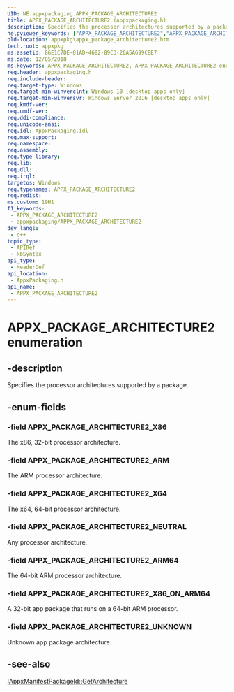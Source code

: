 ```yaml
---
UID: NE:appxpackaging.APPX_PACKAGE_ARCHITECTURE2
title: APPX_PACKAGE_ARCHITECTURE2 (appxpackaging.h)
description: Specifies the processor architectures supported by a package.
helpviewer_keywords: ["APPX_PACKAGE_ARCHITECTURE2","APPX_PACKAGE_ARCHITECTURE2 enumeration [App packaging and management]","APPX_PACKAGE_ARCHITECTURE2_ARM","APPX_PACKAGE_ARCHITECTURE2_ARM64","APPX_PACKAGE_ARCHITECTURE2_NEUTRAL","APPX_PACKAGE_ARCHITECTURE2_UNKNOWN","APPX_PACKAGE_ARCHITECTURE2_X64","APPX_PACKAGE_ARCHITECTURE2_X86","APPX_PACKAGE_ARCHITECTURE2_X86_ON_ARM64","appxpackaging/APPX_PACKAGE_ARCHITECTURE2","appxpackaging/APPX_PACKAGE_ARCHITECTURE2_ARM","appxpackaging/APPX_PACKAGE_ARCHITECTURE2_ARM64","appxpackaging/APPX_PACKAGE_ARCHITECTURE2_NEUTRAL","appxpackaging/APPX_PACKAGE_ARCHITECTURE2_UNKNOWN","appxpackaging/APPX_PACKAGE_ARCHITECTURE2_X64","appxpackaging/APPX_PACKAGE_ARCHITECTURE2_X86","appxpackaging/APPX_PACKAGE_ARCHITECTURE2_X86_ON_ARM64","appxpkg.appx_package_architecture2"]
old-location: appxpkg\appx_package_architecture2.htm
tech.root: appxpkg
ms.assetid: 86E1C7DE-01AD-4682-89C3-20A5A699CBE7
ms.date: 12/05/2018
ms.keywords: APPX_PACKAGE_ARCHITECTURE2, APPX_PACKAGE_ARCHITECTURE2 enumeration [App packaging and management], APPX_PACKAGE_ARCHITECTURE2_ARM, APPX_PACKAGE_ARCHITECTURE2_ARM64, APPX_PACKAGE_ARCHITECTURE2_NEUTRAL, APPX_PACKAGE_ARCHITECTURE2_UNKNOWN, APPX_PACKAGE_ARCHITECTURE2_X64, APPX_PACKAGE_ARCHITECTURE2_X86, APPX_PACKAGE_ARCHITECTURE2_X86_ON_ARM64, appxpackaging/APPX_PACKAGE_ARCHITECTURE2, appxpackaging/APPX_PACKAGE_ARCHITECTURE2_ARM, appxpackaging/APPX_PACKAGE_ARCHITECTURE2_ARM64, appxpackaging/APPX_PACKAGE_ARCHITECTURE2_NEUTRAL, appxpackaging/APPX_PACKAGE_ARCHITECTURE2_UNKNOWN, appxpackaging/APPX_PACKAGE_ARCHITECTURE2_X64, appxpackaging/APPX_PACKAGE_ARCHITECTURE2_X86, appxpackaging/APPX_PACKAGE_ARCHITECTURE2_X86_ON_ARM64, appxpkg.appx_package_architecture2
req.header: appxpackaging.h
req.include-header: 
req.target-type: Windows
req.target-min-winverclnt: Windows 10 [desktop apps only]
req.target-min-winversvr: Windows Server 2016 [desktop apps only]
req.kmdf-ver: 
req.umdf-ver: 
req.ddi-compliance: 
req.unicode-ansi: 
req.idl: AppxPackaging.idl
req.max-support: 
req.namespace: 
req.assembly: 
req.type-library: 
req.lib: 
req.dll: 
req.irql: 
targetos: Windows
req.typenames: APPX_PACKAGE_ARCHITECTURE2
req.redist: 
ms.custom: 19H1
f1_keywords:
 - APPX_PACKAGE_ARCHITECTURE2
 - appxpackaging/APPX_PACKAGE_ARCHITECTURE2
dev_langs:
 - c++
topic_type:
 - APIRef
 - kbSyntax
api_type:
 - HeaderDef
api_location:
 - AppxPackaging.h
api_name:
 - APPX_PACKAGE_ARCHITECTURE2
---
```


# APPX_PACKAGE_ARCHITECTURE2 enumeration


## -description

Specifies the processor architectures supported by a package.

## -enum-fields

### -field APPX_PACKAGE_ARCHITECTURE2_X86

The x86, 32-bit processor architecture.

### -field APPX_PACKAGE_ARCHITECTURE2_ARM

The ARM processor architecture.

### -field APPX_PACKAGE_ARCHITECTURE2_X64

The x64, 64-bit processor architecture.

### -field APPX_PACKAGE_ARCHITECTURE2_NEUTRAL

Any  processor architecture.

### -field APPX_PACKAGE_ARCHITECTURE2_ARM64

The 64-bit ARM processor architecture.

### -field APPX_PACKAGE_ARCHITECTURE2_X86_ON_ARM64

A 32-bit app package that runs on a 64-bit ARM processor.

### -field APPX_PACKAGE_ARCHITECTURE2_UNKNOWN

Unknown app package architecture.

## -see-also

<a href="/windows/desktop/api/appxpackaging/nf-appxpackaging-iappxmanifestpackageid-getarchitecture">IAppxManifestPackageId::GetArchitecture</a>